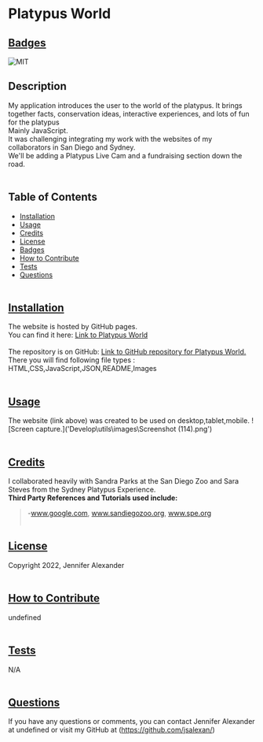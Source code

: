 
# Platypus World

## [Badges](#table-of-contents)
![MIT](https://img.shields.io/github/license/jsalexan/congenial-journey)
<br>
## Description
My application introduces the user to the world of the platypus. It brings together facts, conservation ideas, interactive experiences, and lots of fun for the platypus 
<br>
 Mainly JavaScript.
<br>
It was challenging integrating my work with the websites of my collaborators in San Diego and Sydney.
<br>
We'll be adding a Platypus Live Cam and a fundraising section down the road.
<br><br>
## Table of Contents
- [Installation](#installation)
- [Usage](#usage)
- [Credits](#credits)
- [License](#license)
- [Badges](#badges)
- [How to Contribute](#how-to-contribute)
- [Tests](#tests)
- [Questions](#questions)
<br><br>
## [Installation](#table-of-contents)
The website is hosted by GitHub pages. <br>
You can find it here: [Link to Platypus World](https://jsalexan.github.io/password-generator//)
<br><br>
The repository is on GitHub: [Link to GitHub repository for Platypus World.](https://github.com/jsalexan/platypus-world) <br>
There you will find following file types : 
HTML,CSS,JavaScript,JSON,README,Images
<br><br>
## [Usage](#table-of-contents)
The website (link above) was created to be used on desktop,tablet,mobile.
![Screen capture.]('Develop\utils\images\Screenshot (114).png')
<br><br>
## [Credits](#table-of-contents) 
I collaborated heavily with Sandra Parks at the San Diego Zoo and Sara Steves from the Sydney Platypus Experience.
<br>
**Third Party References and Tutorials used include:** 
<br>
> -www.google.com, www.sandiegozoo.org, www.spe.org
<br><br>
## [License](#table-of-contents)
Copyright 2022, Jennifer Alexander
<br><br>
## [How to Contribute](#table-of-contents)
undefined
<br><br>
## [Tests](#table-of-contents)
N/A
<br><br>
## [Questions](#table-of-contents)
If you have any questions or comments, you can contact Jennifer Alexander at undefined or visit my GitHub at (https://github.com/jsalexan/)
